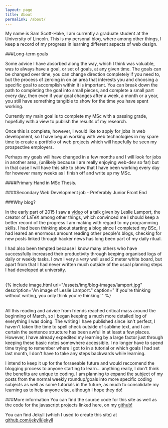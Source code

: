 ```yaml
---
layout: page
title: About
permalink: /about/
---
```


My name is Sam Scott-Hake, I am currently a graduate student at the University of Lincoln.  This is my personal blog, where among other things, 
I keep a record of my progress in learning different aspects of web design.

###Long-term goals

Some advice I have absorbed along the way, which I think was valuable, was to always have a goal, or set of goals, at any given time.  The goals can be changed over time, you can change direction completely if you need to, but the process of zeroing in on an area that interests you and choosing a specific goal to accomplish within it is important.  You can break down the path to completing the goal into small pieces, and complete a small part every day, then even if your goal changes after a week, a month or a year, you still have something tangible to show for the time you have spent working.

Currently my main goal is to complete my MSc with a passing grade, hopefully with a view to publish the results of my research.  

Once this is complete, however, I would like to apply for jobs in web development, so I have begun working with web technologies in my spare time to create a portfolio of web projects which will hopefully be seen my prospective employers.    

Perhaps my goals will have changed in a few months and I will look for jobs in another area, (unlikely because I am really enjoying web-dev so far) but in that case I will have this site to show that I have been working every day for however many weeks as I finish off and write up my MSc.

####Primary
Hand in MSc Thesis.

####Secondary
Web Development job - Preferably Junior Front End

<!-- ###Why web-dev? -->
<!-- 
###Coding philosophy/methodology

I have long been a fan of iterative development, where the most basic form of an application is initially created with only the most basic functionality implemented, as a base upon which to build the rest.

I once read that someone who has built a skateboard from a piece of old board will get a lot further than someone who has spend hours designing a lightweight carbon fibre frame but has no wheels.  This is not to say that having rock solid foundations will not be important at release, but in the first stages of development, proof of concept prototypes have been invaluable.

Working mess is sometimes worse than you think leblanc - later equals never

In the coming months I plan to read a lot more about agile development as well as other popular programming methodologies as the issue becomes more important as I enter employment.  It is an area I feel I should have developed more during my Msc project, but I haveonly touched briefly on the main ones so far.-->

###Why blog?

In the early part of 2015 I saw a [video][1] of a talk given by Leslie Lamport, the creator of LaTeX among other things, which convinced me I should
keep a better record of the progress I am making with regard to my programming skills.  I had been thinking about starting a blog since I completed my BSc,
I had leared an enormous amount reading other people's blogs, checking for new posts linked through hacker news has long been part of my daily ritual.

I had also been tempted because I know many others who have successfully increased their productivity through keeping organised logs of daily or weekly tasks.  I own I very a <i>very </i>  well used 2 meter white board, but apart from that I had never written much outside of the usual planning steps I had developed at university.
<br>
<br>  

{% include image.html url="/assets/img/blog-images/lamport.jpg" description="An image of Leslie Lamport." caption="'If you're thinking without writing, you only think you're thinking.'" %}

<br>
All this reading and advice from friends reached critical mass around the beginning of March, so I began keeping a much 
more detailed log of everything I was doing.  The writing I have published since isn't perfect, I haven't taken the time to spell check outside of sublime text, and I am certain the sentence structure has been awful in at least a few places.  However, I have already expedited my learning by a large factor just through keeping these basic notes somewhere accessible.  I no longer have to spend time trying to remember where I got to in a tutorial or which goals I had set last month, I don't have to take any steps backwards while learning.

I intend to keep it up for the forseeable future and would reccomend the blogging process to anyone starting to learn... anything really, I don't think 
the benefits are unique to coding.  I am planning to expand the subject of my posts from the normal weekly roundup/goals into more specific coding 
subjects as well as some tutorials in the future, as much to consolidate my learning as to help anyone else, although I hope they do!


###More information
You can find the source code for this site as well as the code for the javascript projects linked here, on my [github!](https://github.com/SS-Hake)

You can find Jekyll (which I used to create this site) at [github.com/jekyll/jekyll](https://github.com/jekyll/jekyll)


[1]: http://channel9.msdn.com/Events/Build/2014/3-642